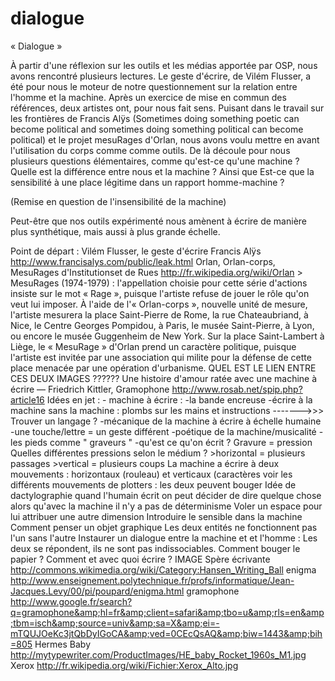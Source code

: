dialogue
========

« Dialogue »


À partir d'une réflexion sur les outils et les médias apportée par OSP, nous avons rencontré plusieurs lectures. Le geste d'écrire, de Vilém Flusser, a été pour nous le moteur de notre questionnement sur la relation entre l'homme et la machine. Après un exercice de mise en commun des références, deux artistes ont, pour nous fait sens. Puisant dans le travail sur les frontières de Francis Alÿs (Sometimes doing something poetic can become political and sometimes doing something political can become political) et le projet mesuRages d'Orlan, nous avons voulu mettre en avant l'utilisation du corps comme comme outils. De là découle pour nous plusieurs questions élémentaires, comme qu'est-ce qu'une machine ? Quelle est la différence entre nous et la machine ? Ainsi que Est-ce que la sensibilité à une place légitime dans un rapport homme-machine ?




(Remise en question  de l'insensibilité de la machine)


Peut-être que nos outils expérimenté nous amènent à écrire de manière plus synthétique, mais aussi à plus grande échelle.



Point de départ :   Vilém Flusser, le geste d'écrire Francis Alÿs http://www.francisalys.com/public/leak.html  Orlan, Orlan-corps, MesuRages d'Institutionset de Rues http://fr.wikipedia.org/wiki/Orlan >  MesuRages (1974-1979) : l'appellation choisie pour cette série  d'actions insiste sur le mot « Rage », puisque l'artiste refuse de jouer  le rôle qu'on veut lui imposer. À l'aide de l'« Orlan-corps », nouvelle  unité de mesure, l'artiste mesurera la place Saint-Pierre de Rome, la  rue Chateaubriand, à Nice, le Centre Georges Pompidou, à Paris, le musée Saint-Pierre, à Lyon, ou encore le musée Guggenheim de New York. Sur la place Saint-Lambert à Liège,  le « MesuRage » d'Orlan prend un caractère politique, puisque l'artiste  est invitée par une association qui milite pour la défense de cette  place menacée par une opération d'urbanisme.   QUEL EST LE LIEN ENTRE CES DEUX IMAGES ??????  Une histoire d'amour ratée avec une machine à écrire — Friedrich Kittler, Gramophone http://www.rosab.net/spip.php?article16    Idées en jet :  - machine à écrire :      -la bande encreuse     -écrire à la machine sans la machine : plombs sur les mains et instructions     ------->>> Trouver un langage ?     -mécanique de la machine à écrire à échelle humaine     -une touche/lettre = un geste différent           -poétique de la machine/musicalité -les pieds comme " graveurs " -qu'est ce qu'on écrit ?  Gravure = pression Quelles différentes pressions selon le médium ? >horizontal = plusieurs passages >vertical = plusieurs coups   La machine a écrire à deux mouvements :   horizontaux (rouleau) et verticaux (caractères  voir les différents mouvements de plotters : les deux peuvent bouger  Idée de dactylographie   quand l'humain écrit on peut décider de dire quelque chose alors qu'avec la machine il n'y a pas de déterminisme  Voler un espace pour lui attribuer une autre dimension  Introduire le sensible dans la machine  Comment penser un objet graphique    Les deux entités ne fonctionnent pas l'un sans l'autre  Instaurer un dialogue entre la machine et et l'homme :  Les deux se répondent, ils ne sont pas indissociables.    Comment bouger le papier ? Comment et avec quoi écrire ?    IMAGE  Spère écrivante http://commons.wikimedia.org/wiki/Category:Hansen_Writing_Ball  enigma http://www.enseignement.polytechnique.fr/profs/informatique/Jean-Jacques.Levy/00/pi/poupard/enigma.html  gramophone http://www.google.fr/search?q=gramophone&amp;hl=fr&amp;client=safari&amp;tbo=u&amp;rls=en&amp;tbm=isch&amp;source=univ&amp;sa=X&amp;ei=-mTQUJOeKc3jtQbDyIGoCA&amp;ved=0CEcQsAQ&amp;biw=1443&amp;bih=805  Hermes Baby http://mytypewriter.com/ProductImages/HE_baby_Rocket_1960s_M1.jpg  Xerox http://fr.wikipedia.org/wiki/Fichier:Xerox_Alto.jpg    
